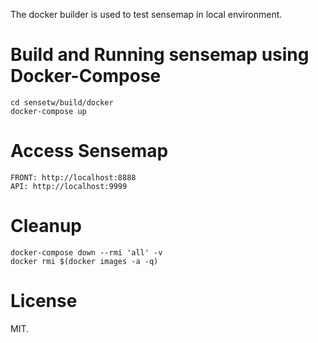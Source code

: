 The docker builder is used to test sensemap in local environment.

# Build and Running sensemap using Docker-Compose
```
cd sensetw/build/docker
docker-compose up
```

# Access Sensemap
```
FRONT: http://localhost:8888
API: http://localhost:9999
```
# Cleanup
```
docker-compose down --rmi 'all' -v
docker rmi $(docker images -a -q)
```

# License
MIT.
